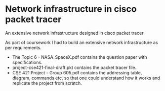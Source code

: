 # Network infrastructure in cisco packet tracer
An extensive network infrastructure designed in cisco packet tracer

As part of coursework I had to build an extensive network infrastructure as per requirements.

- The Topic 6 - NASA_SpaceX.pdf contains the question paper with specifications.
- project-cse421-final-draft.pkt contains the packet tracer file.
- CSE 421 Project - Group 605.pdf contains the addressing table, diagram, commands etc. so that one could understand how it works and replicate the project from scratch.
